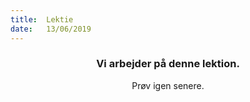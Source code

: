 ```yaml
---
title:  Lektie
date:   13/06/2019
---
```


### <center>Vi arbejder på denne lektion.</center>
<center>Prøv igen senere.</center>